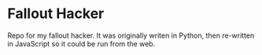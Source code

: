 # Fallout Hacker

Repo for my fallout hacker. It was originally writen in Python, then re-written in JavaScript so it could be run from the web.